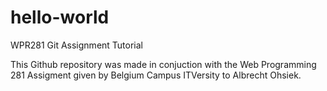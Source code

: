# hello-world
WPR281 Git Assignment Tutorial

This Github repository was made in conjuction with the Web Programming 281 Assigment given by Belgium Campus ITVersity to Albrecht Ohsiek.

